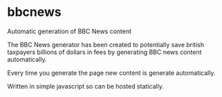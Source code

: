# bbcnews
Automatic generation of BBC News content

The BBC News generator has been created to potentially save british taxpayers billions of dollars in fees by generating BBC news content automatically.

Every time you generate the page new content is generate automatically. 

Written in simple javascript so can be hosted statically.
